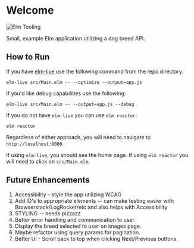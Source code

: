 # Welcome
![Elm Tooling](https://github.com/Xandrak/pupperoni/actions/workflows/elm-tooling.yml/badge.svg)

Small, example Elm application utilizing a dog breed API.

## How to Run
If you have [elm-live](https://www.elm-live.com/) use the following command from the repo directory:
```
elm-live src/Main.elm -- --optimize --output=app.js 
```
If you'd like debug capabilities use the following:
```
elm-live src/Main.elm -- --output=app.js --debug
```

If you do not have `elm-live` you can use `elm reactor`:
```
elm reactor
```

Regardless of either approach, you will need to navigate to `http://localhost:8000`.

If using `elm-live`, you should see the home page.
If using `elm reactor` you will need to click on `src/Main.elm`.

## Future Enhancements
1. Accessibility - style the app utilizing WCAG 
2. Add ID's to appropriate elements -- can make testing easier with Browserstack/LogRocket/etc and also helps with Accessibility
3. STYLING -- needs pizzazz
4. Better error handling and communication to user.
5. Display the breed selected to user on images page.
6. Maybe refactor using query params for pagination.
7. Better UI - Scroll back to top when clicking Next/Previous buttons.
